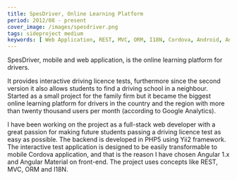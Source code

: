 ```yaml
---
title: SpesDriver, Online Learning Platform
period: 2012/08 - present 
cover_image: /images/spesdriver.png
tags: sideproject medium
keywords: [ Web Application, REST, MVC, ORM, I18N, Cordova, Android, Angular, Yii2 ]
---
```


SpesDriver, mobile and web application, is the online learning platform for drivers.

<!--more-->

It provides interactive driving licence tests, furthermore since the second version it also allows students to find a driving school in a neighbour. 
Started as a small project for the family firm but it became the biggest online learning platform for drivers in the country and the region with more than twenty thousand users per month (according to Google Analytics).

I have been working on the project as a full-stack web developer with a great passion for making future students passing a driving licence test as easy as possible.
The backend is developed in PHP5 using Yii2 framework.
The interactive test application is designed to be easily transformable to mobile Cordova application, and that is the reason I have chosen Angular 1.x and Angular Material on front-end.
The project uses concepts like REST, MVC, ORM and I18N.
